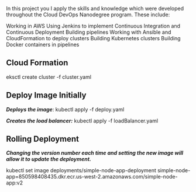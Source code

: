In this project you I apply the skills and knowledge which were developed throughout the Cloud DevOps Nanodegree program. These include:

Working in AWS
Using Jenkins to implement Continuous Integration and Continuous Deployment
Building pipelines
Working with Ansible and CloudFormation to deploy clusters
Building Kubernetes clusters
Building Docker containers in pipelines

<h2>
  Cloud Formation
</h2>

eksctl create cluster -f cluster.yaml


<h2>
  Deploy Image Initially
</h2>

***Deploys the image***: kubectl apply -f deploy.yaml

***Creates the load balancer:*** kubectl apply -f loadBalancer.yaml



<h2>
  Rolling Deployment
</h2>

***Changing the version number each time and setting the new image will allow it to update the deployment.***

kubectl set image deployments/simple-node-app-deployment simple-node-app=850598408435.dkr.ecr.us-west-2.amazonaws.com/simple-node-app:v2



